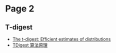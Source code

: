# Page 2

## T-digest

- [The t-digest: Efficient estimates of distributions](https://www.sciencedirect.com/science/article/pii/S2665963820300403)
- [TDigest 算法原理](https://blog.bcmeng.com/post/tdigest.html)
  